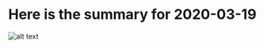 # Here is the summary for 2020-03-19


![alt text](https://raw.githubusercontent.com/madlag/coronavirus_study/master/notebooks/graphs/2020-03-19/2020-03-19_main_comparison.png "Logo Title Text 1")

